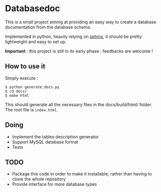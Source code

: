 # Databasedoc

This is a small project aiming at providing an easy way to create a database 
documentation from the database schema.

Implemented in python, heavily relying on 
[sphinx](http://www.sphinx-doc.org/en/master/), it should be pretty lightweight
and easy to set up.

__Important__ : this project is still in its early phase ; feedbacks are welcome !

## How to use it

Simply execute :

```console
$ python generate_docs.py
$ cd docs/
$ make html 
```

This should generate all the necessary files in the docs/build/html/ folder. 
The root file is `index.html`.

## Doing

* Implement the tables description generator
* Support MySQL database format
* Tests

## TODO

* Package this code in order to make it installable, rather than having to clone 
the whole repository
* Provide interface for more database types



